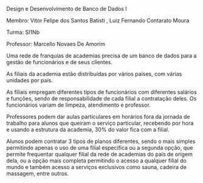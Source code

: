 Design e Desenvolvimento de Banco de Dados I

Membro: Vitor Felipe dos Santos Batisti , Luiz Fernando Contarato Moura


Turma: SI1Nb

Professor: Marcello Novaes De Amorim

Uma rede de franquias de academias precisa de um banco de dados para a gestão de funcionários e de seus clientes.

As filiais da academia estão distribuídas por vários países, com várias unidades por país.

As filiais empregam diferentes tipos de funcionários com diferentes salários e funções, sendo de responsabilidade de cada filial a contratação deles. Os funcionários variam de limpeza, atendimento e professor.

Professores podem dar aulas particulares em horários fora da jornada de trabalho para alunos que queiram o serviço particular, recebendo por hora e usando a estrutura da academia, 30% do valor fica com a filial.

Alunos podem contratar 3 tipos de planos diferentes, sendo o mais simples permitindo apenas o uso de uma filial especifica ou a segunda opção, que permite frequentar qualquer filial da rede de academias do país de origem dela, ou a opção mais completa permitindo o acesso a qualquer filial do mundo e também acesso a serviços exclusivos como sauna, cadeira de massagem, entre outros.
